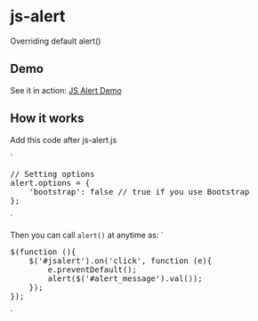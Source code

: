 js-alert
========

Overriding default alert()

Demo
----
See it in action: [JS Alert Demo](http://rawgithub.com/alaabadran/js-alert/master/index.html)

How it works
------------

Add this code after js-alert.js

`
<pre>
// Setting options
alert.options = {
    'bootstrap': false // true if you use Bootstrap
};
</pre>
`

Then you can call `alert()` at anytime as:
`
<pre>
$(function (){
    $('#jsalert').on('click', function (e){
        e.preventDefault();
        alert($('#alert_message').val());
    });
});
</pre>
`
